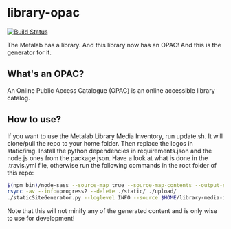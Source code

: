 # library-opac
[![Build Status](https://travis-ci.org/Metalab/library-opac.svg?branch=main)](https://travis-ci.org/Metalab/library-opac)

The Metalab has a library. And this library now has an OPAC! And this is the generator for it.

## What's an OPAC?

An Online Public Access Catalogue (OPAC) is an online accessible library catalog.

## How to use?

If you want to use the Metalab Library Media Inventory, run update.sh. It will clone/pull the repo to your home folder. Then replace the logos in static/img. Install the python dependencies in requirements.json and the node.js ones from the package.json. Have a look at what is done in the .travis.yml file, otherwise run the following commands in the root folder of this repo:

```bash
$(npm bin)/node-sass --source-map true --source-map-contents --output-style expanded static/sass/all.scss static/style.css
rsync -av --info=progress2 --delete ./static/ ./upload/
./staticSiteGenerator.py --loglevel INFO --source $HOME/library-media-inventory/inventory.csv --name "Metalab Library"
```

Note that this will not minify any of the generated content and is only wise to use for development!
